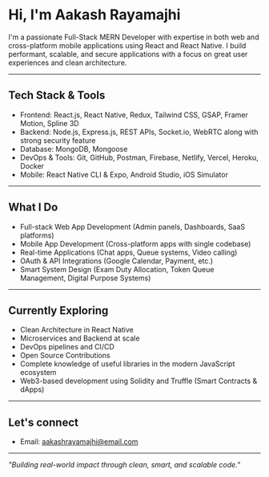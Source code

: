 # Hi, I'm Aakash Rayamajhi

I'm a passionate Full-Stack MERN Developer with expertise in both web and cross-platform mobile applications using React and React Native. I build performant, scalable, and secure applications with a focus on great user experiences and clean architecture.

---

## Tech Stack & Tools

- Frontend: React.js, React Native, Redux, Tailwind CSS, GSAP, Framer Motion, Spline 3D  
- Backend: Node.js, Express.js, REST APIs, Socket.io, WebRTC along with strong security feature
- Database: MongoDB, Mongoose  
- DevOps & Tools: Git, GitHub, Postman, Firebase, Netlify, Vercel, Heroku, Docker  
- Mobile: React Native CLI & Expo, Android Studio, iOS Simulator

---

## What I Do

- Full-stack Web App Development (Admin panels, Dashboards, SaaS platforms)  
- Mobile App Development (Cross-platform apps with single codebase)  
- Real-time Applications (Chat apps, Queue systems, Video calling)  
- OAuth & API Integrations (Google Calendar, Payment, etc.)  
- Smart System Design (Exam Duty Allocation, Token Queue Management, Digital Purpose Systems)

---

## Currently Exploring

- Clean Architecture in React Native  
- Microservices and Backend at scale  
- DevOps pipelines and CI/CD  
- Open Source Contributions  
- Complete knowledge of useful libraries in the modern JavaScript ecosystem  
- Web3-based development using Solidity and Truffle (Smart Contracts & dApps)

---

## Let's connect


 
- Email: aakashrayamajhi@email.com

---

*"Building real-world impact through clean, smart, and scalable code."*

